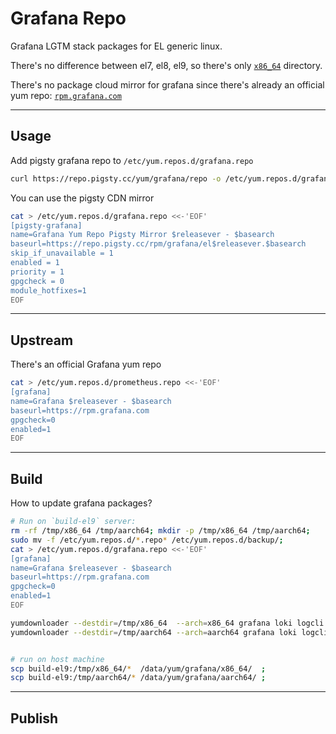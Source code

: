 # Grafana Repo

Grafana LGTM stack packages for EL generic linux.

There's no difference between el7, el8, el9, so there's only [`x86_64`](x86_64/) directory.

There's no package cloud mirror for grafana since there's already an official yum repo: [`rpm.grafana.com`](https://rpm.grafana.com)


-------------------

## Usage

Add pigsty grafana repo to `/etc/yum.repos.d/grafana.repo`

```bash
curl https://repo.pigsty.cc/yum/grafana/repo -o /etc/yum.repos.d/grafana.repo
```

You can use the pigsty CDN mirror

```bash
cat > /etc/yum.repos.d/grafana.repo <<-'EOF'
[pigsty-grafana]
name=Grafana Yum Repo Pigsty Mirror $releasever - $basearch
baseurl=https://repo.pigsty.cc/rpm/grafana/el$releasever.$basearch
skip_if_unavailable = 1
enabled = 1
priority = 1
gpgcheck = 0
module_hotfixes=1
EOF
```


-------------------

## Upstream

There's an official Grafana yum repo

```bash
cat > /etc/yum.repos.d/prometheus.repo <<-'EOF'
[grafana]
name=Grafana $releasever - $basearch
baseurl=https://rpm.grafana.com
gpgcheck=0
enabled=1
EOF
```



-------------------

## Build

How to update grafana packages?

```bash
# Run on `build-el9` server:
rm -rf /tmp/x86_64 /tmp/aarch64; mkdir -p /tmp/x86_64 /tmp/aarch64;
sudo mv -f /etc/yum.repos.d/*.repo* /etc/yum.repos.d/backup/;
cat > /etc/yum.repos.d/grafana.repo <<-'EOF'
[grafana]
name=Grafana $releasever - $basearch
baseurl=https://rpm.grafana.com
gpgcheck=0
enabled=1
EOF

yumdownloader --destdir=/tmp/x86_64  --arch=x86_64 grafana loki logcli promtail grafana-agent grafana-agent-flow loki-canary metaconvert mimir mimirtool mimir-continuous-test query-tee tempo synthetic-monitoring-agent
yumdownloader --destdir=/tmp/aarch64 --arch=aarch64 grafana loki logcli promtail grafana-agent grafana-agent-flow loki-canary metaconvert mimir mimirtool mimir-continuous-test query-tee tempo synthetic-monitoring-agent


# run on host machine
scp build-el9:/tmp/x86_64/*  /data/yum/grafana/x86_64/  ;
scp build-el9:/tmp/aarch64/* /data/yum/grafana/aarch64/ ;
```


-------------------

## Publish
